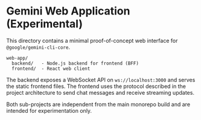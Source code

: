# Gemini Web Application (Experimental)

This directory contains a minimal proof-of-concept web interface for
`@google/gemini-cli-core`.

```
web-app/
  backend/   - Node.js backend for frontend (BFF)
  frontend/  - React web client
```

The backend exposes a WebSocket API on `ws://localhost:3000` and serves the
static frontend files. The frontend uses the protocol described in the project
architecture to send chat messages and receive streaming updates.

Both sub-projects are independent from the main monorepo build and are intended
for experimentation only.
